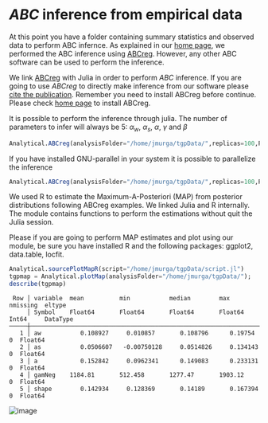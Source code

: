 # *ABC* inference from empirical data

At this point you have a folder containing summary statistics and observed data to perform ABC infernce. As explained in our [home page](index.md), we performed the ABC inference using [ABCreg](https://github.com/molpopgen/ABCreg). However, any other ABC software can be used to perform the inference.

We link [ABCreg](https://github.com/molpopgen/ABCreg) with Julia in order to perform *ABC* inference. If you are going to use *ABCreg* to directly make inference from our software please [cite the publication](https://doi.org/10.1186/1471-2156-10-35). Remember you need to install ABCreg before continue. Please check [home page](index.md) to install ABCreg.

It is possible to perform the inference through julia. The number of parameters to infer will always be 5: $\alpha_w$, $\alpha_s$, $\alpha$, $\gamma$ and $\beta$

```julia
Analytical.ABCreg(analysisFolder="/home/jmurga/tgpData/",replicas=100,P=5,S=size(adap.dac,1),tol=0.002,workers=1,abcreg="/home/jmurga/ABCreg/src/reg",parallel=false);
```

If you have installed GNU-parallel in your system it is possible to parallelize the inference

```julia
Analytical.ABCreg(analysisFolder="/home/jmurga/tgpData/",replicas=100,P=5,S=size(adap.dac,1),tol=0.002,workers=7,abcreg="/home/jmurga/ABCreg/src/reg",parallel=true);
```
We used R to estimate the Maximum-A-Posteriori (MAP) from posterior distributions following ABCreg examples. We linked Julia and R internally. The module contains functions to perform the estimations without quit the Julia session.

Please if you are going to perform MAP estimates and plot using our module, be sure you have installed R and the following packages: ggplot2, data.table, locfit. 

```julia
Analytical.sourcePlotMapR(script="/home/jmurga/tgpData/script.jl")
tgpmap = Analytical.plotMap(analysisFolder="/home/jmurga/tgpData/");
describe(tgpmap)
```

```
 Row │ variable  mean          min           median        max          nmissing  eltype   
     │ Symbol    Float64       Float64       Float64       Float64      Int64     DataType 
─────┼─────────────────────────────────────────────────────────────────────────────────────
   1 │ aw           0.108927     0.010857       0.108796      0.19754          0  Float64
   2 │ as           0.0506607   -0.00750128     0.0514826     0.134143         0  Float64
   3 │ a            0.152842     0.0962341      0.149083      0.233131         0  Float64
   4 │ gamNeg    1184.81       512.458       1277.47       1903.12             0  Float64
   5 │ shape        0.142934     0.128369       0.14189       0.167394         0  Float64
```

![image](https://raw.githubusercontent.com/jmurga/Analytical.jl/master/docs/src/figure2.svg)
